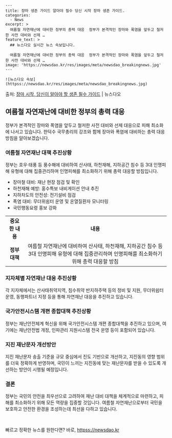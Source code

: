     ---
    title: 장마 생존 가이드 알아야 필수 당신 시작 장마 생존 가이드.
    categories:
      - News
    excerpt: >
      여름철 자연재난에 대비한 정부의 총력 대응  정부가 본격적인 장마와 폭염을 앞두고 철저한 사전 대비와 선제 …
    feature_text: >
      ## 뉴스다오 실시간 뉴스 속보입니다.
    
      여름철 자연재난에 대비한 정부의 총력 대응  정부가 본격적인 장마와 폭염을 앞두고 철저한 사전 대비와 선제 …
    image: 'https://newsdao.kr/res/images/meta/newsdao_breakingnews.jpg'
    ---
    
    ![뉴스다오 속보](httpss://newsdao.kr/res/images/meta/newsdao_breakingnews.jpg)

<p>출처: <a href="httpss://newsdao.kr/4498" rel="dofollow">장마 시작, 당신이 알아야 할 생존 필수 가이드</a> | 뉴스다오</p>

<h2 data-ke-size="size26">여름철 자연재난에 대비한 정부의 총력 대응</h2>
<p data-ke-size="size16">정부가 본격적인 장마와 폭염을 앞두고 철저한 사전 대비와 선제 대응으로 피해 최소화에 나서고 있습니다. 한덕수 국무총리의 강조와 함께 장마와 폭염에 대비하는 총력 대응 방침을 알아보겠습니다.</p>

<h3>여름철 자연재난 대책 추진상황</h3>
<p data-ke-size="size16">정부는 호우·태풍 등 풍수해에 대비하여 산사태, 하천재해, 지하공간 침수 등 3대 인명피해 유형에 대해 집중관리하며 인명피해를 최소화하기 위해 총력 대응할 방침입니다.</p>

<ul>
<li>장마철 대비: 재난 현장 점검 및 확인</li>
<li>하천재해 예방: 홍수특보 내비게이션 안내 추진</li>
<li>지하차도의 안전성: 전기설비 점검</li>
<li>폭염 대비: 무더위쉼터 운영 및 온열질환자 모니터링</li>
<li>국민행동요령 홍보 강화</li>
</ul>
<table>
  <tr>
    <td style="text-align: center; height: 17px;"><b>중요한 내용</b></td>
    <td style="text-align: center; height: 17px;"><b>내용</b></td>
  </tr>
  <tr>
    <td style="text-align: center; height: 17px;"><b>정부 대책</b></td>
    <td style="text-align: center; height: 17px;">여름철 자연재난에 대비하여 산사태, 하천재해, 지하공간 침수 등 3대 인명피해 유형에 대해 집중관리하며 인명피해를 최소화하기 위해 총력 대응할 방침</td>
  </tr>
</table>

<h3>지자체별 자연재난 대응 추진상황</h3>
<p data-ke-size="size16">각 지자체에서는 산사태취약지역, 침수취약 반지하주택 등의 정비 및 지원, 무더위쉼터 운영, 동행파트너 지정 등을 통해 자연재난 대응을 추진하고 있습니다.</p>

<h3>국가안전시스템 개편 종합대책 추진상황</h3>
<p data-ke-size="size16">정부는 재난안전체계 혁신을 위해 국가안전시스템 개편 종합대책을 추진하고 있으며, 여기에는 재난안전법 개정, 인파관리 지원시스템 전국 운영 등이 포함되어 있습니다.</p>

<h3>지진 재난문자 개선방안</h3>
<p data-ke-size="size16">지진 재난문자 송출 기준을 규모 중심에서 진도 기반으로 개선하고, 지진동의 영향 범위를 더욱 정확하게 반영하며, 국민이 느끼는 지진동에 맞는 재난문자를 받을 수 있도록 개선하는 방안이 시행될 예정입니다.</p>

<h3>결론</h3>
<p data-ke-size="size16">정부는 국민의 안전을 최우선으로 고려하여 재난 대비 대책을 체계적으로 마련하고, 피해를 최소화하기 위해 모든 역량을 집중할 것입니다. 여름철 자연재난으로부터 국민을 보호하고 안전한 환경을 조성하는데 최선을 다하고 있습니다.</p>

<p data-ke-size="size16">&nbsp;</p> 

빠르고 정확한 뉴스를 원한다면? 바로, <a href="httpss://newsdao.kr" rel="dofollow">httpss://newsdao.kr</a>


    